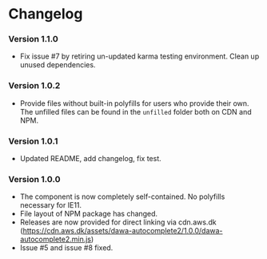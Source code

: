 # Changelog
### Version 1.1.0
 - Fix issue #7 by retiring un-updated karma testing environment. Clean up unused dependencies.
### Version 1.0.2
 - Provide files without built-in polyfills for users who provide their own. 
   The unfilled files can be found in the `unfilled` folder both on CDN and NPM.  

### Version 1.0.1
 - Updated README, add changelog, fix test.
### Version 1.0.0
 - The component is now completely self-contained. No polyfills necessary for IE11.
 - File layout of NPM package has changed.
 - Releases are now provided for direct linking via cdn.aws.dk (https://cdn.aws.dk/assets/dawa-autocomplete2/1.0.0/dawa-autocomplete2.min.js)
 - Issue #5 and issue #8 fixed.